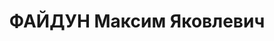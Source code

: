---
title: ФАЙДУН Максим Яковлевич
description: 'Род. в 1888, Киевская губ., Винницкий уезд. Машинист паровозного депо
  в г. Красноярске.

  Арестован 16.10.1936. Обв.: к.-р. агитация. Приговор: ВК ВС СССР, 24.04.1937 – 8
  лет ИТЛ.

  Реабилитирован ВК ВС СССР 18.03.1958'
---